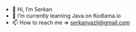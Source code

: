 - 👋 Hi, I’m Serkan
- 🌱 I’m currently learning Java on Kodlama.io
- 📫 How to reach me => serkanyazli@gmail.com
<!---
imserkanY/imserkanY is a ✨ special ✨ repository because its `README.md` (this file) appears on your GitHub profile.
You can click the Preview link totake a look at your changes.
--->

